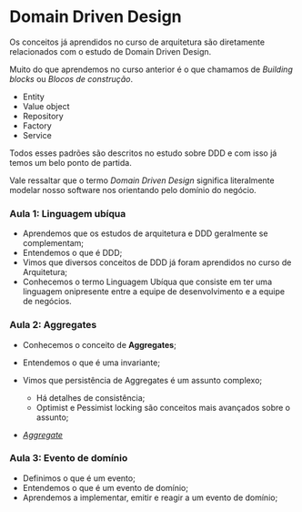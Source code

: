 # Domain Driven Design

Os conceitos já aprendidos no curso de arquitetura são diretamente relacionados com o estudo de Domain Driven Design.

Muito do que aprendemos no curso anterior é o que chamamos de _Building blocks_ ou _Blocos de construção_.

- Entity
- Value object
- Repository
- Factory
- Service

Todos esses padrões são descritos no estudo sobre DDD e com isso já temos um belo ponto de partida.

Vale ressaltar que o termo _Domain Driven Design_ significa literalmente modelar nosso software nos orientando pelo domínio do negócio.


### Aula 1: Linguagem ubíqua

- Aprendemos que os estudos de arquitetura e DDD geralmente se complementam;
- Entendemos o que é DDD;
- Vimos que diversos conceitos de DDD já foram aprendidos no curso de Arquitetura;
- Conhecemos o termo Linguagem Ubíqua que consiste em ter uma linguagem onipresente entre a equipe de desenvolvimento e a equipe de negócios.


### Aula 2: Aggregates

- Conhecemos o conceito de **Aggregates**;
- Entendemos o que é uma invariante;
- Vimos que persistência de Aggregates é um assunto complexo;
  - Há detalhes de consistência;
  - Optimist e Pessimist locking são conceitos mais avançados sobre o assunto;


- _[Aggregate](https://martinfowler.com/bliki/DDD_Aggregate.html)_


### Aula 3: Evento de domínio

- Definimos o que é um evento;
- Entendemos o que é um evento de domínio;
- Aprendemos a implementar, emitir e reagir a um evento de domínio;